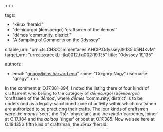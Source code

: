 +++

tags:
- "kērux ‘herald’"
- "dēmiourgoi (dēmioergoi) ‘craftsmen of the dēmos’"
- "dēmos ‘community, district’"
- "A Sampling of Comments on the Odyssey"

citable_urn: "urn:cts:CHS:Commentaries.AHCIP:Odyssey.19.135.b5N4KvM"
target_urn: "urn:cts:greekLit:tlg0012.tlg002:19.135"
title: "Odyssey 19.135"

authors:
- email: "gnagy@chs.harvard.edu"
  name: "Gregory Nagy"
  username: "gnagy"
+++

<p>In the comment at O.17.381–394, I noted the listing there of four kinds of craftsment who belong to the category of <em>dēmiourgoi</em> (<em>dēmioergoi</em>) ‘craftsmen of the <em>dēmos</em>’, where <em>dēmos</em> ‘community, district’ is to be understood as a legally-sanctioned zone of activity within which craftsmen are authorized to be practicing their crafts. The four kinds of craftsmen were the <em>mantis</em> ‘seer’, the <em>iētēr</em> ‘physician’, and the <em>tektōn</em> ‘carpenter, joiner’ at O.17.384 and the <em>aoidos</em> ‘singer’ or poet at O.17.385. Now we see here at O.19.135 a fifth kind of craftsman, the <em>kērux</em> ‘herald.’  </p>
